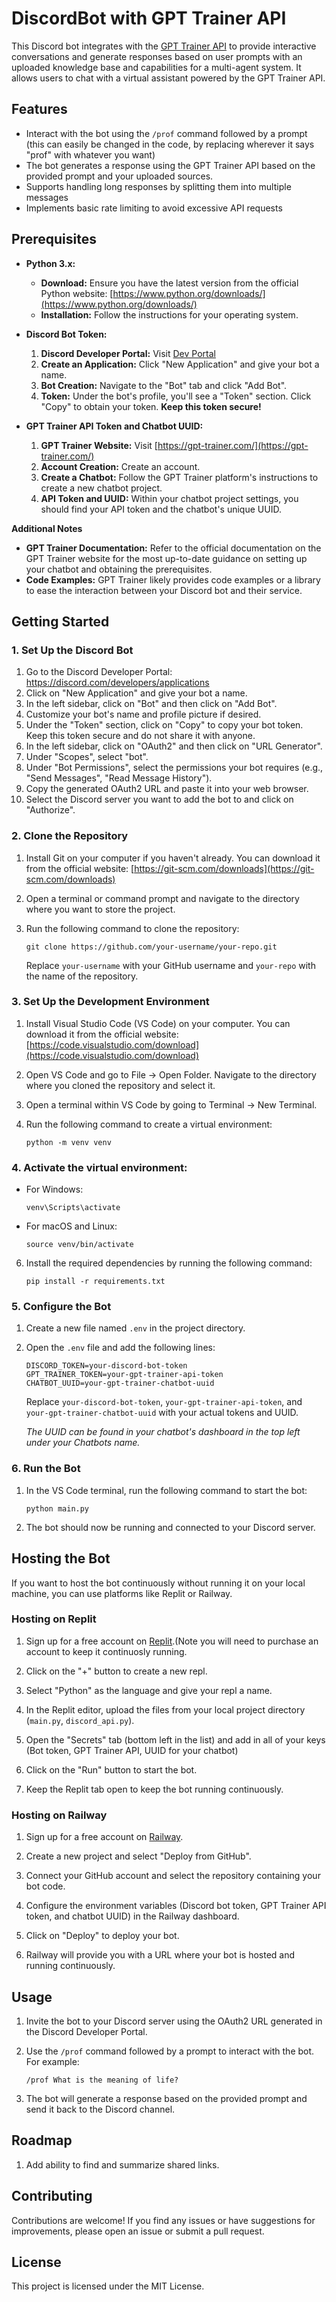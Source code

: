 # DiscordBot with GPT Trainer API

This Discord bot integrates with the [GPT Trainer API](https://guide.gpt-trainer.com/api-key) to provide interactive conversations and generate responses based on user prompts with an uploaded knowledge base and capabilities for a multi-agent system. It allows users to chat with a virtual assistant powered by the GPT Trainer API.

## Features

- Interact with the bot using the `/prof` command followed by a prompt (this can easily be changed in the code, by replacing wherever it says "prof" with whatever you want)
- The bot generates a response using the GPT Trainer API based on the provided prompt and your uploaded sources.
- Supports handling long responses by splitting them into multiple messages
- Implements basic rate limiting to avoid excessive API requests

## Prerequisites

* **Python 3.x:** 
    * **Download:** Ensure you have the latest version from the official Python website: [https://www.python.org/downloads/](https://www.python.org/downloads/)
    * **Installation:** Follow the instructions for your operating system.

* **Discord Bot Token:**
    1. **Discord Developer Portal:** Visit [Dev Portal](https://discord.com/developers/applications)
    2. **Create an Application:** Click "New Application" and give your bot a name.
    3. **Bot Creation:** Navigate to the "Bot" tab and click "Add Bot".
    4. **Token:** Under the bot's profile, you'll see a "Token" section. Click "Copy" to obtain your token. **Keep this token secure!**

* **GPT Trainer API Token and Chatbot UUID:** 
    1. **GPT Trainer Website:**  Visit [https://gpt-trainer.com/](https://gpt-trainer.com/) 
    2. **Account Creation:** Create an account.
    3. **Create a Chatbot:** Follow the GPT Trainer platform's instructions to create a new chatbot project.
    4. **API Token and UUID:** Within your chatbot project settings, you should find your API token and the chatbot's unique UUID.  

**Additional Notes**

* **GPT Trainer Documentation:** Refer to the official documentation on the GPT Trainer website for the most up-to-date guidance on setting up your chatbot and obtaining the prerequisites. 
* **Code Examples:** GPT Trainer likely provides code examples or a library to ease the interaction between your Discord bot and their service.

## Getting Started

### 1. Set Up the Discord Bot
1. Go to the Discord Developer Portal: https://discord.com/developers/applications
2. Click on "New Application" and give your bot a name.
3. In the left sidebar, click on "Bot" and then click on "Add Bot".
4. Customize your bot's name and profile picture if desired.
5. Under the "Token" section, click on "Copy" to copy your bot token. Keep this token secure and do not share it with anyone.
6. In the left sidebar, click on "OAuth2" and then click on "URL Generator".
7. Under "Scopes", select "bot".
8. Under "Bot Permissions", select the permissions your bot requires (e.g., "Send Messages", "Read Message History").
9. Copy the generated OAuth2 URL and paste it into your web browser.
10. Select the Discord server you want to add the bot to and click on "Authorize".

### 2. Clone the Repository

1. Install Git on your computer if you haven't already. You can download it from the official website: [https://git-scm.com/downloads](https://git-scm.com/downloads)

2. Open a terminal or command prompt and navigate to the directory where you want to store the project.

3. Run the following command to clone the repository:
   ```
   git clone https://github.com/your-username/your-repo.git
   ```
   Replace `your-username` with your GitHub username and `your-repo` with the name of the repository.

### 3. Set Up the Development Environment

1. Install Visual Studio Code (VS Code) on your computer. You can download it from the official website: [https://code.visualstudio.com/download](https://code.visualstudio.com/download)

2. Open VS Code and go to File -> Open Folder. Navigate to the directory where you cloned the repository and select it.

3. Open a terminal within VS Code by going to Terminal -> New Terminal.

4. Run the following command to create a virtual environment:
   ```
   python -m venv venv
   ```

### 4. Activate the virtual environment:
   - For Windows:
     ```
     venv\Scripts\activate
     ```
   - For macOS and Linux:
     ```
     source venv/bin/activate
     ```

6. Install the required dependencies by running the following command:
   ```
   pip install -r requirements.txt
   ```

### 5. Configure the Bot

1. Create a new file named `.env` in the project directory.

2. Open the `.env` file and add the following lines:
   ```
   DISCORD_TOKEN=your-discord-bot-token
   GPT_TRAINER_TOKEN=your-gpt-trainer-api-token
   CHATBOT_UUID=your-gpt-trainer-chatbot-uuid
   ```
   Replace `your-discord-bot-token`, `your-gpt-trainer-api-token`, and `your-gpt-trainer-chatbot-uuid` with your actual tokens and UUID.

   *The UUID can be found in your chatbot's dashboard in the top left under your Chatbots name.*

### 6. Run the Bot

1. In the VS Code terminal, run the following command to start the bot:
   ```
   python main.py
   ```

2. The bot should now be running and connected to your Discord server.

## Hosting the Bot

If you want to host the bot continuously without running it on your local machine, you can use platforms like Replit or Railway.

### Hosting on Replit

1. Sign up for a free account on [Replit](https://replit.com/).(Note you will need to purchase an account to keep it continuosly running.

2. Click on the "+" button to create a new repl.

3. Select "Python" as the language and give your repl a name.

4. In the Replit editor, upload the files from your local project directory (`main.py`, `discord_api.py`).

5. Open the "Secrets" tab (bottom left in the list) and add in all of your keys (Bot token, GPT Trainer API, UUID for your chatbot)

6. Click on the "Run" button to start the bot.

7. Keep the Replit tab open to keep the bot running continuously.

### Hosting on Railway

1. Sign up for a free account on [Railway](https://railway.app/).

2. Create a new project and select "Deploy from GitHub".

3. Connect your GitHub account and select the repository containing your bot code.

4. Configure the environment variables (Discord bot token, GPT Trainer API token, and chatbot UUID) in the Railway dashboard.

5. Click on "Deploy" to deploy your bot.

6. Railway will provide you with a URL where your bot is hosted and running continuously.

## Usage

1. Invite the bot to your Discord server using the OAuth2 URL generated in the Discord Developer Portal.

2. Use the `/prof` command followed by a prompt to interact with the bot. For example:
   ```
   /prof What is the meaning of life?
   ```

3. The bot will generate a response based on the provided prompt and send it back to the Discord channel.


## Roadmap
1. Add ability to find and summarize shared links.

## Contributing

Contributions are welcome! If you find any issues or have suggestions for improvements, please open an issue or submit a pull request.

## License

This project is licensed under the MIT License.
